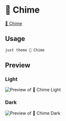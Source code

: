 # 🔔 Chime

[🔔 Chime](https://github.com/Bluemoondragon07)

## Usage

```bash
just theme 🔔 Chime
```

## Preview

### Light

![Preview of 🔔 Chime Light](preview-light.png)

### Dark

![Preview of 🔔 Chime Dark](preview-dark.png)
